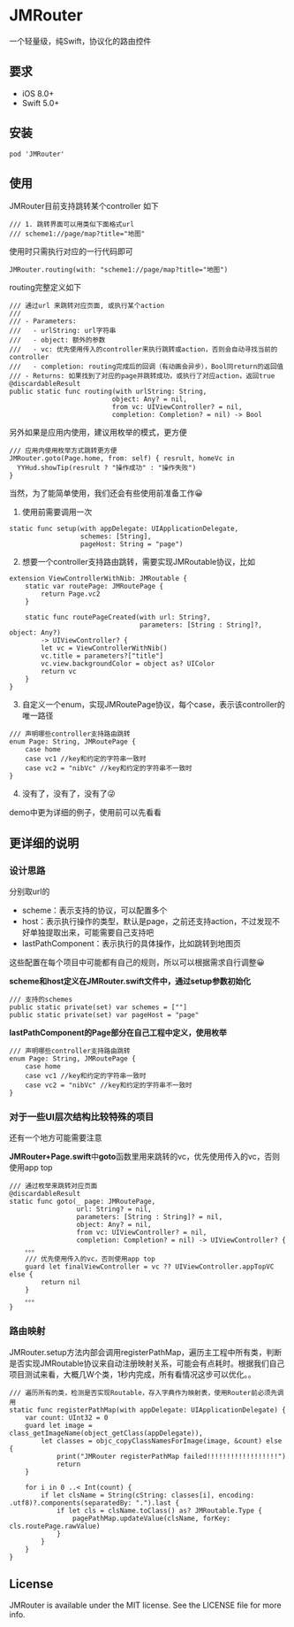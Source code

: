 # JMRouter

一个轻量级，纯Swift，协议化的路由控件

## 要求

- iOS 8.0+ 
- Swift 5.0+

## 安装

```
pod 'JMRouter'
```

## 使用

JMRouter目前支持跳转某个controller 如下

```
/// 1. 跳转界面可以用类似下面格式url
/// scheme1://page/map?title="地图"
```

使用时只需执行对应的一行代码即可

```
JMRouter.routing(with: "scheme1://page/map?title="地图")
```

routing完整定义如下

```
/// 通过url 来跳转对应页面, 或执行某个action
///
/// - Parameters:
///   - urlString: url字符串
///   - object: 额外的参数
///   - vc: 优先使用传入的controller来执行跳转或action，否则会自动寻找当前的controller
///   - completion: routing完成后的回调（有动画会异步），Bool同return的返回值
/// - Returns: 如果找到了对应的page并跳转成功，或执行了对应action，返回true
@discardableResult
public static func routing(with urlString: String,
                          object: Any? = nil,
                          from vc: UIViewController? = nil,
                          completion: Completion? = nil) -> Bool
```

另外如果是应用内使用，建议用枚举的模式，更方便

```
/// 应用内使用枚举方式跳转更方便
JMRouter.goto(Page.home, from: self) { resrult, homeVc in
  YYHud.showTip(resrult ? "操作成功" : "操作失败")
}
```

当然，为了能简单使用，我们还会有些使用前准备工作😀

1. 使用前需要调用一次 

```
static func setup(with appDelegate: UIApplicationDelegate,
                  schemes: [String],
                  pageHost: String = "page")
```

2. 想要一个controller支持路由跳转，需要实现JMRoutable协议，比如

```
extension ViewControllerWithNib: JMRoutable {
    static var routePage: JMRoutePage {
        return Page.vc2
    }
    
	static func routePageCreated(with url: String?,
                                 parameters: [String : String]?, object: Any?)
        -> UIViewController? {
        let vc = ViewControllerWithNib()
        vc.title = parameters?["title"]
        vc.view.backgroundColor = object as? UIColor
        return vc
    }
}
```

3. 自定义一个enum，实现JMRoutePage协议，每个case，表示该controller的唯一路径

```
/// 声明哪些controller支持路由跳转
enum Page: String, JMRoutePage {
    case home
    case vc1 //key和约定的字符串一致时
    case vc2 = "nibVc" //key和约定的字符串不一致时
}
```

4. 没有了，没有了，没有了😜

demo中更为详细的例子，使用前可以先看看

## 更详细的说明

### 设计思路

分别取url的

- scheme：表示支持的协议，可以配置多个
- host：表示执行操作的类型，默认是page，之前还支持action，不过发现不好单独提取出来，可能需要自己支持吧
- lastPathComponent：表示执行的具体操作，比如跳转到地图页

这些配置在每个项目中可能都有自己的规则，所以可以根据需求自行调整😀

**scheme和host定义在JMRouter.swift文件中，通过setup参数初始化**

```
/// 支持的schemes
public static private(set) var schemes = [""]
public static private(set) var pageHost = "page"
```

**lastPathComponent的Page部分在自己工程中定义，使用枚举**

```
/// 声明哪些controller支持路由跳转
enum Page: String, JMRoutePage {
    case home
    case vc1 //key和约定的字符串一致时
    case vc2 = "nibVc" //key和约定的字符串不一致时
}
```

### 对于一些UI层次结构比较特殊的项目

还有一个地方可能需要注意

**JMRouter+Page.swift**中**goto**函数里用来跳转的vc，优先使用传入的vc，否则使用app top

```
/// 通过枚举来跳转对应页面
@discardableResult
static func goto(_ page: JMRoutePage,
                 url: String? = nil,
                 parameters: [String : String]? = nil,
                 object: Any? = nil,
                 from vc: UIViewController? = nil,
                 completion: Completion? = nil) -> UIViewController? {
    。。。   
    /// 优先使用传入的vc，否则使用app top
    guard let finalViewController = vc ?? UIViewController.appTopVC else {
        return nil
    }      
    。。。
}

```

### 路由映射

JMRouter.setup方法内部会调用registerPathMap，遍历主工程中所有类，判断是否实现JMRoutable协议来自动注册映射关系，可能会有点耗时。根据我们自己项目测试来看，大概几W个类，1秒内完成，所有看情况这步可以优化。。

```
/// 遍历所有的类，检测是否实现Routable，存入字典作为映射表，使用Router前必须先调用
static func registerPathMap(with appDelegate: UIApplicationDelegate) {
    var count: UInt32 = 0
    guard let image = class_getImageName(object_getClass(appDelegate)),
        let classes = objc_copyClassNamesForImage(image, &count) else {
            print("JMRouter registerPathMap failed!!!!!!!!!!!!!!!!!!")
            return
    }

    for i in 0 ..< Int(count) {
        if let clsName = String(cString: classes[i], encoding: .utf8)?.components(separatedBy: ".").last {
            if let cls = clsName.toClass() as? JMRoutable.Type {
                pagePathMap.updateValue(clsName, forKey: cls.routePage.rawValue)
            }
        }
    }
}
```

## License

JMRouter is available under the MIT license. See the LICENSE file for more info.
